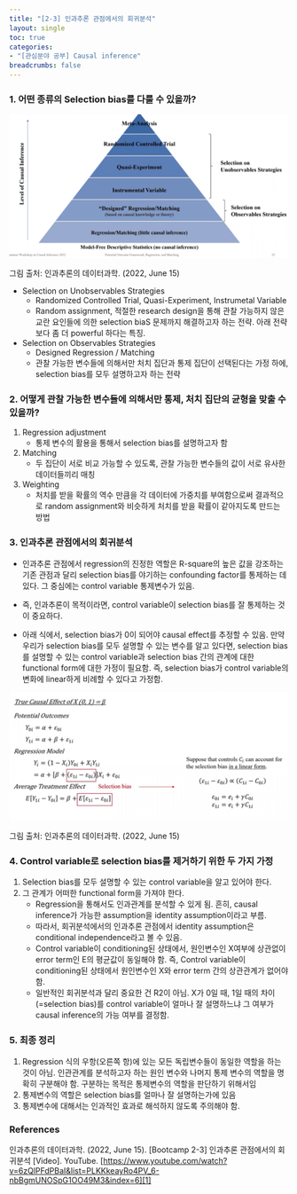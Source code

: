 ```yaml
---
title: "[2-3] 인과추론 관점에서의 회귀분석"
layout: single
toc: true
categories: 
- "[관심분야 공부] Causal inference"
breadcrumbs: false
---
```


### 1. 어떤 종류의 Selection bias를 다룰 수 있을까?  
<p><img src="/assets/images/(un)observable.png" title="Selection on observables, unobservables"/></p>
그림 출처: 인과추론의 데이터과학. (2022, June 15)

* Selection on Unobservables Strategies
    * Randomized Controlled Trial, Quasi-Experiment, Instrumetal Variable
    * Random assignment, 적절한 research design을 통해 관찰 가능하지 않은 교란 요인들에 의한 selection biaS 문제까지 해결하고자 하는 전략. 아래 전략보다 좀 더 powerful 하다는 특징. 
* Selection on Observables Strategies
    * Designed Regression / Matching 
    * 관찰 가능한 변수들에 의해서만 처치 집단과 통제 집단이 선택된다는 가정 하에, selection bias를 모두 설명하고자 하는 전략 

### 2. 어떻게 관찰 가능한 변수들에 의해서만 통제, 처치 집단의 균형을 맞출 수 있을까? 
1. Regression adjustment  
    * 통제 변수의 활용을 통해서 selection bias를 설명하고자 함
2. Matching 
    * 두 집단이 서로 비교 가능할 수 있도록, 관찰 가능한 변수들의 값이 서로 유사한 데이터들끼리 매칭
3. Weighting 
    * 처치를 받을 확률의 역수 만큼을 각 데이터에 가중치를 부여함으로써 결과적으로 random assignment와 비슷하게 처치를 받을 확률이 같아지도록 만드는 방법

### 3. 인과추론 관점에서의 회귀분석
* 인과추론 관점에서 regression의 진정한 역할은 R-square의 높은 값을 강조하는 기존 관점과 달리 selection bias를 야기하는 confounding factor를 통제하는 데 있다. 그 중심에는 control variable 통제변수가 있음. 
* 즉, 인과추론이 목적이라면, control variable이 selection bias를 잘 통제하는 것이 중요하다. 

* 아래 식에서, selection bias가 0이 되어야 causal effect를 추정할 수 있음. 만약 우리가 selection bias를 모두 설명할 수 있는 변수를 알고 있다면, selection bias를 설명할 수 있는 control variable과 selection bias 간의 관계에 대한 functional form에 대한 가정이 필요함. 즉, selection bias가 control variable의 변화에 linear하게 비례할 수 있다고 가정함. 

<p><img src="/assets/images/regression.png" title="regression"/></p>
그림 출처: 인과추론의 데이터과학. (2022, June 15)

### 4. Control variable로 selection bias를 제거하기 위한 두 가지 가정
1. Selection bias를 모두 설명할 수 있는 control variable을 알고 있어야 한다. 
2. 그 관계가 어떠한 functional form을 가져야 한다. 
    * Regression을 통해서도 인과관계를 분석할 수 있게 됨. 흔히, causal inference가 가능한 assumption을 identity assumption이라고 부름. 
    * 따라서, 회귀분석에서의 인과추론 관점에서 identity assumption은 conditional independence라고 볼 수 있음. 
    * Control variable이 conditioning된 상태에서, 원인변수인 X여부에 상관없이 error term인 E의 평균값이 동일해야 함. 즉, Control variable이 conditioning된 상태에서 원인변수인 X와 error term 간의 상관관계가 없어야 함. 
    * 일반적인 회귀분석과 달리 중요한 건 R2이 아님. X가 0일 때, 1일 때의 차이(=selection bias)를 control variable이 얼마나 잘 설명하느냐 그 여부가 causal inference의 가능 여부를 결정함. 

### 5. 최종 정리
1. Regression 식의 우항(오른쪽 항)에 있는 모든 독립변수들이 동일한 역할을 하는 것이 아님. 인관관계를 분석하고자 하는 원인 변수와 나머지 통제 변수의 역할을 명확히 구분해야 함. 구분하는 목적은 통제변수의 역할을 판단하기 위해서임
2. 통제변수의 역할은 selection bias를 얼마나 잘 설명하는가에 있음 
3. 통제변수에 대해서는 인과적인 효과로 해석하지 않도록 주의해야 함. 


### References
인과추론의 데이터과학. (2022, June 15). [Bootcamp 2-3] 인과추론 관점에서의 회귀분석 [Video]. YouTube. [https://www.youtube.com/watch?v=6zQlPFdPBaI&list=PLKKkeayRo4PV_6-nbBgmUNOSpG1OO49M3&index=6][1]

[1]: https://www.youtube.com/watch?v=6zQlPFdPBaI&list=PLKKkeayRo4PV_6-nbBgmUNOSpG1OO49M3&index=6